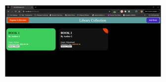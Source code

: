 [![Watch the video](https://github.com/shariar41/SpringBoot-LibraryManagement/blob/master/thumbnail.png)](https://github.com/shariar41/SpringBoot-LibraryManagement/blob/master/LibraryManagement%20-%20By%20Shariar_Islam_Saimon.mp4)

